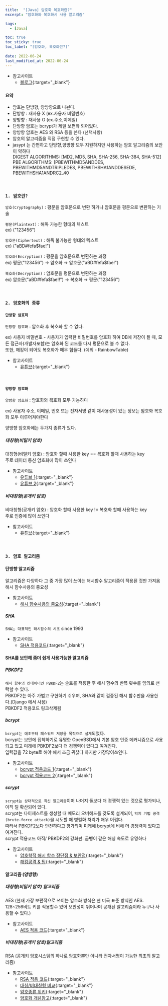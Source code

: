 ```yaml
---
title:  "[Java] 암호화 복호화란?"
excerpt: "암호화와 복호화시 사용 알고리즘"

tags:
  - [Java]

toc: true
toc_sticky: true
toc_label: "[암호화, 복호화란?]"
 
date: 2022-06-24
last_modified_at: 2022-06-24
---
```



- 참고사이트
  - [블로그](https://sieunlim.tistory.com/16){:target="_blank"}

### ``요약 ``

- 암호는 단방향, 양방향으로 나뉜다.
- 단방향 : 재사용 X (ex.사용자 비밀번호) 
- 양방향 : 재사용 O (ex.주소,이메일)
- 단방향 암호는 bcrypt가 제일 보편화 되어있다.
- 양방향 암호는 AES 와 RSA 등을 쓴다 (선택사항)
- 암호의 알고리즘을 직접 구현할 수 있다.
- jasypt 는 간편하고 단방향,양방향 모두 지원하지만 사용하는 암호 알고리즘의 보안이 약하다 <br>
DIGEST ALGORITHMS: [MD2, MD5, SHA, SHA-256, SHA-384, SHA-512] <br>
PBE ALGORITHMS: [PBEWITHMD5ANDDES, PBEWITHMD5ANDTRIPLEDES, PBEWITHSHA1ANDDESEDE, PBEWITHSHA1ANDRC2_40


<br>

### ``1. 암호란? ``

`암호(Cryptography)` : 평문을 암호문으로 변환 하거나 암호문을 평문으로 변환하는 기술

`평문(Plaintext)` : 해독 가능한 형태의 텍스트 <br>
ex) ("123456")

`암호문(Ciphertext)` : 해독 불가능한 형태의 텍스트 <br>
ex) ("aBD#fefa$fae!") 

`암호화(Encryption)` : 평문을 암호문으로 변환하는 과정 <br>
ex) 평문("123456") → 암호화 → 암호문("aBD#fefa$fae!")

`복호화(Decryption)` : 암호문을 평문으로 변환하는 과정 <br>
ex) 암호문("aBD#fefa$fae!!") → 복호화 → 평문("123456")


<br>

### ``2. 암호화의 종류 ``

#### `단방향 암호화` 

`단방향 암호화` : 암호화 후 복호화 할 수 없다.

ex) 사용자 비밀번호 - 사용자가 입력한 비밀번호를 암호화 하여 DB에 저장이 될 때, 모든 접근자(개발자포함)는 암호화 된 코드를 다시 평문으로 볼 수 없다. <br>
또한, 해킹이 되어도 복호화가 매우 힘들다. (예외 - RainbowTable) 

- 참고사이트
  - [유튜브](https://www.youtube.com/watch?v=TeIVhioUAXs){:target="_blank"}

<br>

#### `양방향 암호화`

`양방향 암호화` : 암호화와 복호화 모두 가능하다

ex) 사용자 주소, 이메일, 번호 또는 전자서명 같이 재사용성이 있는 정보는 암호화 복호화 모두 이루어져야한다

양방향 암호화에는 두가지 종류가 있다.

##### 대칭형(비밀키 암호) 

대칭형(비밀키 암호) : 암호화 할때 사용한 key == 복호화 할때 사용하는 key <br>
주로 데이터 통신 암호화에 많이 쓰인다 <br>

- 참고사이트 
  - [유튜브 1](https://www.youtube.com/watch?v=cs69fRxAzTQ){:target="_blank"}
  - [유튜브 2](https://www.youtube.com/watch?v=at9dA1Q4-M8){:target="_blank"}

##### 비대칭형(공개키 암호)

비대칭형(공개키 암호) : 암호화 할때 사용한 key != 복호화 할때 사용하는 key <br>
주로 인증에 많이 쓰인다 <br>

- 참고사이트 
  - [유튜브](https://www.youtube.com/watch?v=Qc1OqFv8b5Y){:target="_blank"}

<br>

### ``3. 암호 알고리즘 ``

#### 단방향 알고리즘
알고리즘은 다양하다 그 중 가장 많이 쓰이는 해시함수 알고리즘이 적용된 것만 가져옴
해시 함수사용의 중요성 

- 참고사이트 
  - [해시 함수사용의 중요성](http://ppss.kr/archives/16823){:target="_blank"}

##### SHA

`SHA는 대표적인 해시함수의 시초` since 1993 <br>

- 참고사이트
  - [SHA 적용코드](http://blog.kindler.io/java-encrypt/){:target="_blank"}


#### SHA를 보안해 좀더 쉽게 사용가능한 알고리즘 <br>

##### PBKDF2 

`해시 함수의 컨테이너인 PBKDF2`는 솔트를 적용한 후 해시 함수의 반복 횟수를 임의로 선택할 수 있다. <br>
PBKDF2는 아주 가볍고 구현하기 쉬우며, SHA와 같이 검증된 해시 함수만을 사용한다.(Django 에서 사용) <br>
PBKDF2 적용코드 링크삭제됨 <br>

##### bcrypt 

`bcrypt는 애초부터 패스워드 저장을 목적으로 설계`되었다. <br>
bcrypt는 보안에 집착하기로 유명한 OpenBSD에서 기본 암호 인증 메커니즘으로 사용되고 있고   미래에 PBKDF2보다 더 경쟁력이 있다고 여겨진다. <br>
입력값을 72 byte로 해야 해서 조금 귀찮다 하지만 가장많이쓰인다. <br>

- 참고사이트
  - [bcrypt 적용코드 1](http://vip00112.tistory.com/39){:target="_blank"}
  - [bcrypt 적용코드 2](http://kingle1024.tistory.com/11){:target="_blank"}

##### scrypt 
`scrypt는 상대적으로 최신 알고리즘`이며 나머지 둘보다 더 경쟁력 있는 것으로 평가되나, 아직 덜 확산되어 있다. <br>
scrypt는 다이제스트를 생성할 때 메모리 오버헤드를 갖도록 설계되어, `억지 기법 공격(brute-force attack)`을 시도할 때 병렬화 처리가 매우 어렵다. <br>
따라서 PBKDF2보다 안전하다고 평가되며 미래에 bcrypt에 비해 더 경쟁력이 있다고 여겨진다. <br>
scrypt 적용코드 아직/ PBKDF2의 강화판. 굼벵이 같은 해싱 속도로 유명하다 <br>

- 참고사이트 
  - [암호학적 해시 함수 장단점 & 보안점](http://d2.naver.com/helloworld/318732){:target="_blank"}
  - [해킹공격 & 팁](http://www.codeok.net/%ED%8C%A8%EC%8A%A4%EC%9B%8C%EB%93%9C%20%EB%B3%B4%EC%95%88%EC%9D%98%20%EA%B8%B0%EC%88%A0){:target="_blank"} <br>

#### 알고리즘 (양방향)

##### 대칭형(비밀키 암호) 알고리즘
AES (현재 가장 보편적으로 쓰이는 암호화 방식은 현 미국 표준 방식인 AES. <br> 128~256비트 키를 적용할수 있어 보안성이 뛰어나며 공개된 알고리즘이라 누구나 사용할 수 있다.) <br>

- 참고사이트 
  - [AES 적용 코드](http://blog.kindler.io/java-encrypt/){:target="_blank"}

##### 비대칭형(공개키 암호)알고리즘
RSA (공개키 암호시스템의 하나로 암호화뿐만 아니라 전자서명이 가능한 최초의 알고리즘) <br>

- 참고사이트
  - [RSA 적용 코드](https://www.holaxprogramming.com/2017/06/12/encryption-with-rsa/){:target="_blank"}
  - [대칭/비대칭형 비교](https://sungjk.github.io/2016/09/30/Security.html){:target="_blank"}
  - [암호종류 위키](https://namu.wiki/w/%EC%95%94%ED%98%B8%20%EC%95%8C%EA%B3%A0%EB%A6%AC%EC%A6%98){:target="_blank"}
  - [암호화 개념참고](http://blog.kindler.io/java-encrypt/){:target="_blank"}

